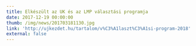 ```yaml
---
title: Elkészült az UK és az LMP választási programja
date: 2017-12-19 00:00:00
thumb: /img/news/201703181130.jpg
link: 'http://ujkezdet.hu/tartalom/v%C3%A1laszt%C3%A1si-program-2018'
external: false
---
```




